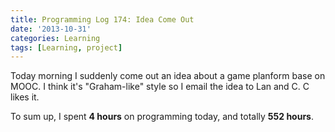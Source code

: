 ```yaml
---
title: Programming Log 174: Idea Come Out
date: '2013-10-31'
categories: Learning
tags: [Learning, project]
---
```


Today morning I suddenly come out an idea about a game planform base on MOOC. I think it's "Graham-like" style so I email the idea to Lan and C. C likes it.

To sum up, I spent **4 hours** on programming today, and totally **552 hours**.